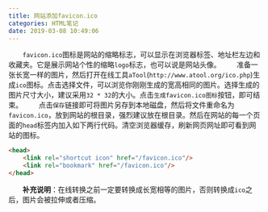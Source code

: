 ```yaml
---
title: 网站添加favicon.ico
categories: HTML笔记
date: 2019-03-08 10:49:06
---
```

&emsp;&emsp;`favicon.ico`图标是网站的缩略标志，可以显示在浏览器标签、地址栏左边和收藏夹。它是展示网站个性的缩略`logo`标志，也可以说是网站头像。<!--more-->
&emsp;&emsp;准备一张长宽一样的图片，然后打开在线工具`aTool`(`http://www.atool.org/ico.php`)生成`ico`图标。点击选择文件，可以浏览你刚刚生成的宽高相同的图片。选择生成的图片尺寸大小，建议采用`32 * 32`的大小。点击`生成favicon.ico图标`按钮，即可结束。
&emsp;&emsp;点击`保存`链接即可将图片另存到本地磁盘，然后将文件重命名为`favicon.ico`，放到网站的根目录，强烈建议放在根目录。然后在网站的每一个页面的`head`标签内加入如下两行代码。清空浏览器缓存，刷新网页网址即可看到网站的图标。

``` html
<head>
    <link rel="shortcut icon" href="/favicon.ico"/>
    <link rel="bookmark" href="/favicon.ico"/>
</head>
```

&emsp;&emsp;**补充说明**：在线转换之前一定要转换成长宽相等的图片，否则转换成`ico`之后，图片会被拉伸或者压缩。